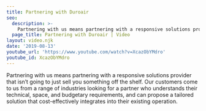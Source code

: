 ```yaml
---
title: Partnering with Duroair
seo:
  description: >-
    Partnering with us means partnering with a responsive solutions provider that isn’t going to just sell you something off the shelf
  page_title: Partnering with Duroair | Video
layout: video.njk
date: '2019-08-13'
youtube_url: 'https://www.youtube.com/watch?v=XcazObYMdro'
youtube_id: XcazObYMdro
---
```

Partnering with us means partnering with a responsive solutions provider that isn’t going to just sell you something off the shelf. Our customers come to us from a range of industries looking for a partner who understands their technical, space, and budgetary requirements, and can propose a tailored solution that cost-effectively integrates into their existing operation.